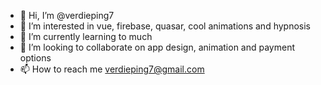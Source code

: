 - 👋 Hi, I’m @verdieping7
- 👀 I’m interested in vue, firebase, quasar, cool animations and hypnosis
- 🌱 I’m currently learning to much
- 💞️ I’m looking to collaborate on app design, animation and payment options
- 📫 How to reach me verdieping7@gmail.com

<!---
verdieping7/verdieping7 is a ✨ special ✨ repository because its `README.md` (this file) appears on your GitHub profile.
You can click the Preview link to take a look at your changes.
--->
